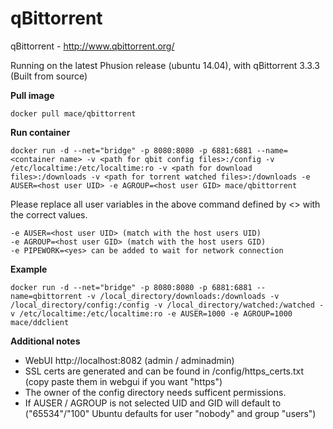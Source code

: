 qBittorrent
==========================


qBittorrent - http://www.qbittorrent.org/



Running on the latest Phusion release (ubuntu 14.04), with qBittorrent 3.3.3 (Built from source)

**Pull image**

```
docker pull mace/qbittorrent
```


**Run container**

```
docker run -d --net="bridge" -p 8080:8080 -p 6881:6881 --name=<container name> -v <path for qbit config files>:/config -v /etc/localtime:/etc/localtime:ro -v <path for download files>:/downloads -v <path for torrent watched files>:/downloads -e AUSER=<host user UID> -e AGROUP=<host user GID> mace/qbittorrent
```
Please replace all user variables in the above command defined by <> with the correct values.
```
-e AUSER=<host user UID> (match with the host users UID)
-e AGROUP=<host user GID> (match with the host users GID)
-e PIPEWORK=<yes> can be added to wait for network connection
```

**Example**

```
docker run -d --net="bridge" -p 8080:8080 -p 6881:6881 --name=qbittorrent -v /local_directory/downloads:/downloads -v /local_directory/config:/config -v /local_directory/watched:/watched -v /etc/localtime:/etc/localtime:ro -e AUSER=1000 -e AGROUP=1000 mace/ddclient
```



**Additional notes**

* WebUI http://localhost:8082 (admin / adminadmin)
* SSL certs are generated and can be found in /config/https_certs.txt (copy paste them in webgui if you want "https")
* The owner of the config directory needs sufficent permissions.
* If AUSER / AGROUP is not selected UID and GID will default to ("65534"/"100" Ubuntu defaults for user "nobody" and group "users")
